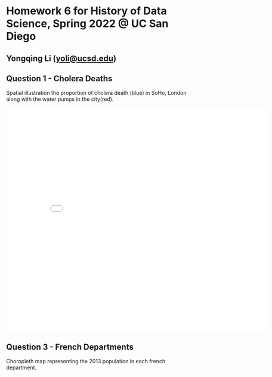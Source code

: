# Homework 6 for History of Data Science, Spring 2022 @ UC San Diego
## Yongqing Li (yoli@ucsd.edu)


## Question 1 - Cholera Deaths
Spatial illustration the proportion of cholera death (blue) in SoHo, London along with the water pumps in the city(red).
<iframe src='./snow-map.html' width=700 height=600 frameBorder=0 align="center> </iframe>
<br>

## Quesiton 2 - Galton's Heights
3D scatter plot of the height relationship between the Father, Mother, and Child.
<iframe src='./galton-fig.html' width=800 height=600 frameBorder=0 align="center> </iframe>
<br>

## Question 3 - French Departments
Choropleth map representing the 2013 population in each french department.
<iframe src='./france-fig.html' width=800 height=600 frameBorder=0 align="center> </iframe>
